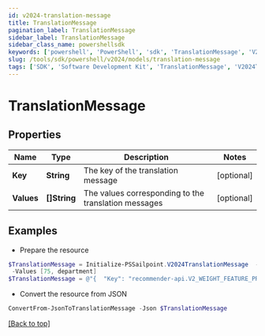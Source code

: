 ```yaml
---
id: v2024-translation-message
title: TranslationMessage
pagination_label: TranslationMessage
sidebar_label: TranslationMessage
sidebar_class_name: powershellsdk
keywords: ['powershell', 'PowerShell', 'sdk', 'TranslationMessage', 'V2024TranslationMessage'] 
slug: /tools/sdk/powershell/v2024/models/translation-message
tags: ['SDK', 'Software Development Kit', 'TranslationMessage', 'V2024TranslationMessage']
---
```



# TranslationMessage

## Properties

Name | Type | Description | Notes
------------ | ------------- | ------------- | -------------
**Key** | **String** | The key of the translation message | [optional] 
**Values** | **[]String** | The values corresponding to the translation messages | [optional] 

## Examples

- Prepare the resource
```powershell
$TranslationMessage = Initialize-PSSailpoint.V2024TranslationMessage  -Key recommender-api.V2_WEIGHT_FEATURE_PRODUCT_INTERPRETATION_HIGH `
 -Values [75, department]
$TranslationMessage = @"{  "Key": "recommender-api.V2_WEIGHT_FEATURE_PRODUCT_INTERPRETATION_HIGH", "Values": [75, "department"] }"@
```

- Convert the resource from JSON
```powershell
ConvertFrom-JsonToTranslationMessage -Json $TranslationMessage
```


[[Back to top]](#) 

